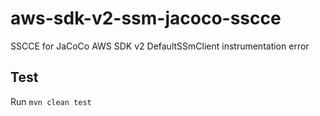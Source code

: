 # aws-sdk-v2-ssm-jacoco-sscce

SSCCE for JaCoCo AWS SDK v2 DefaultSSmClient instrumentation error

## Test

Run `mvn clean test`

